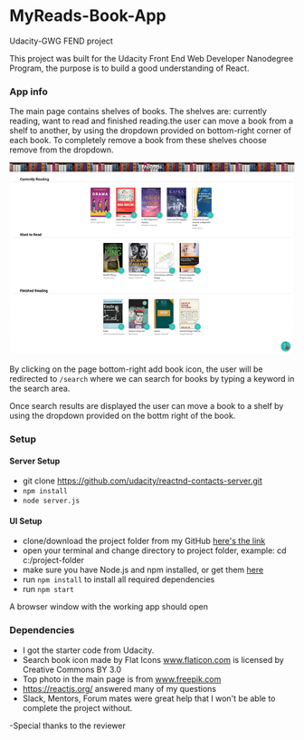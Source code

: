 # MyReads-Book-App
Udacity-GWG FEND project

This project was built for the Udacity Front End Web Developer Nanodegree Program, the purpose is to build a good understanding of React. 

### App info
The main page contains shelves of books. The shelves are: currently reading, want to read and finished reading.the user can move a book from a shelf to another, by using the dropdown provided on bottom-right corner of each book.
To completely remove a book from these shelves choose remove from the dropdown.

![Main page](/src/images/screenshot.png?raw=true)

By clicking on the page bottom-right add book icon, the user will be  redirected to `/search`  where we can search for books by typing a keyword in the search area.

Once search results are displayed the user can move a book to a shelf by using the dropdown provided on the bottm right of the book. 


### Setup
 
 #### Server Setup
- git clone https://github.com/udacity/reactnd-contacts-server.git
- `npm install`
- `node server.js`

#### UI Setup
- clone/download the project folder from my GitHub [here's the link](https://github.com/dimakm/MyReads-Book-App)
- open your terminal and change directory to project folder, example: cd c:/project-folder
- make sure you have Node.js and npm installed, or get them [here](https://nodejs.org/it/download)
- run `npm install` to install all required dependencies
- run `npm start`

A browser window with the working app should open

### Dependencies
- I got the starter code from Udacity.
- Search book icon made by Flat Icons www.flaticon.com is licensed by Creative Commons BY 3.0
- Top photo in the main page is from www.freepik.com
- https://reactjs.org/ answered many of my questions
- Slack, Mentors, Forum mates were great help that I won't be able to complete the project without.

-Special thanks to the reviewer

